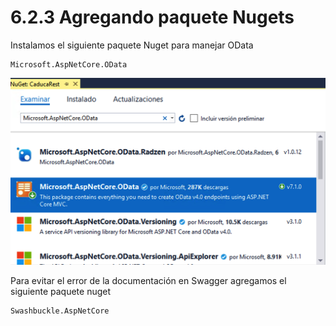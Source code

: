 # 6.2.3 Agregando paquete Nugets

Instalamos el siguiente paquete Nuget para manejar OData

```text
Microsoft.AspNetCore.OData
```

![](../../.gitbook/assets/image%20%2811%29.png)

Para evitar el error de la documentación en Swagger agregamos el siguiente paquete nuget

```text
Swashbuckle.AspNetCore
```

